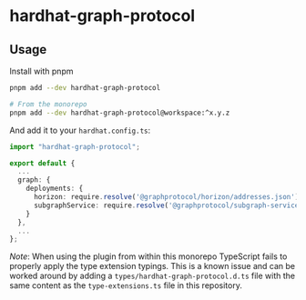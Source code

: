 # hardhat-graph-protocol


## Usage

Install with pnpm

```bash
pnpm add --dev hardhat-graph-protocol

# From the monorepo
pnpm add --dev hardhat-graph-protocol@workspace:^x.y.z
```

And add it to your `hardhat.config.ts`:

```ts
import "hardhat-graph-protocol";

export default {
  ...
  graph: {
    deployments: {
      horizon: require.resolve('@graphprotocol/horizon/addresses.json'),
      subgraphService: require.resolve('@graphprotocol/subgraph-service/addresses.json'),
    }
  },
  ...
};
```

_Note_: When using the plugin from within this monorepo TypeScript fails to properly apply the type extension typings. This is a known issue and can be worked around by adding a `types/hardhat-graph-protocol.d.ts` file with the same content as the `type-extensions.ts` file in this repository.